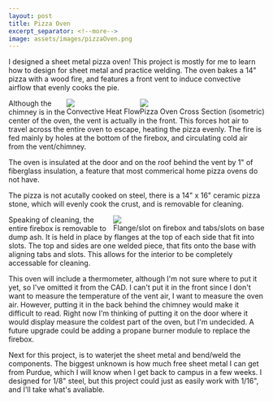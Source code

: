 ```yaml
---
layout: post
title: Pizza Oven
excerpt_separator: <!--more-->
image: assets/images/pizzaOven.png
---
```


I designed a sheet metal pizza oven! This project is mostly for me to learn how to design for sheet metal and practice welding. The oven bakes a 14" pizza with a wood fire, and features a front vent to induce convective airflow that evenly cooks the pie.

<!--more-->

<div class="imgCptnBox" style="float:right">
<img src="{{ "assets/images/pizzaOven.png" | relative_url }}" class="articleImgMain">
<figcaption class="articleCaption">Pizza Oven Cross Section (isometric)</figcaption>
</div>

<div class="imgCptnBox" style="float:right">
<img src="{{ "assets/images/convection.png" | relative_url }}" class="articleImgMain">
<figcaption class="articleCaption">Convective Heat Flow</figcaption>
</div>

Although the chimney is in the center of the oven, the vent is actually in the front. This forces hot air to travel across the entire oven to escape, heating the pizza evenly. The fire is fed mainly by holes at the bottom of the firebox, and circulating cold air from the vent/chimney.

The oven is insulated at the door and on the roof behind the vent by 1" of fiberglass insulation, a feature that most commerical home pizza ovens do not have.

The pizza is not acutally cooked on steel, there is a 14" x 16" ceramic pizza stone, which will evenly cook the crust, and is removable for cleaning.

<div class="imgCptnBox" style="float:right">
<img src="{{ "assets/images/slots.png" | relative_url }}" class="articleImgMain">
<figcaption class="articleCaption">Flange/slot on firebox and tabs/slots on base</figcaption>
</div>

Speaking of cleaning, the entire firebox is removable to dump ash. It is held in place by flanges at the top of each side that fit into slots. The top and sides are one welded piece, that fits onto the base with aligning tabs and slots. This allows for the interior to be completely accessable for cleaning.

This oven will include a thermometer, although I'm not sure where to put it yet, so I've omitted it from the CAD. I can't put it in the front since I don't want to measure the temperature of the vent air, I want to measure the oven air. However, putting it in the back behind the chimney would make it difficult to read. Right now I'm thinking of putting it on the door where it would display measure the coldest part of the oven, but I'm undecided. A future upgrade could be adding a propane burner module to replace the firebox.

Next for this project, is to waterjet the sheet metal and bend/weld the components. The biggest unknown is how much free sheet metal I can get from Purdue, which I will know when I get back to campus in a few weeks. I designed for 1/8" steel, but this project could just as easily work with 1/16", and I'll take what's avaliable.